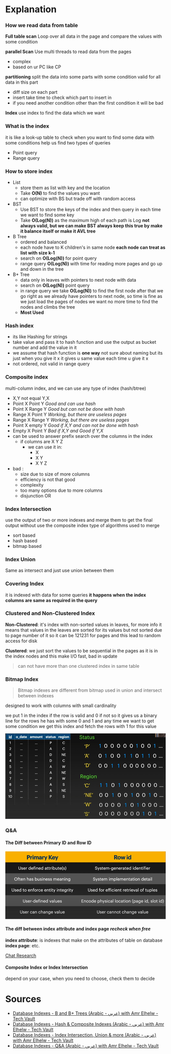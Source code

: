 # Explanation

### How we read data from table

**Full table scan** Loop over all data in the page and compare the values with some condition 

**parallel Scan** Use multi threads to read data from the pages
- complex 
- based on ur PC like CP

**partitioning** split the data into some parts with some condition valid for all data in this part
- diff size on each part
- insert take time to check which part to insert in
- if you need another condition other than the first condition it will be bad 

**Index** use index to find the data which we want

### What is the index
it is like a look-up table to check when you want to find some data with some conditions 
help us find two types of queries
- Point query
- Range query

### How to store index
- List
	- store them as list with key and the location
	- Take **O(N)** to find the values you want 
	- can optimize with BS but trade off with random access
- BST
	- Use BST to store the keys of the index and then query in each time we want to find some key
	- Take **O(Log(N))** as the maximum high of each path is Log **not always valid, but we can make BST always keep this true by make it balance itself or make it AVL tree** 
- B Tree
	- ordered and balanced
	- each node have to K children's in same node **each node can treat as list with size k-1** 
	- search on **O(Log(N))** for point query
	- range query **O(Log(N))** with time for reading more pages and go up and down in the tree
- B+ Tree
	- data only in leaves with pointers to next node with data
	- search on **O(Log(N))** point query
	- in range query we take **O(Log(N))** to find the first node after that we go right as we already have pointers to next node, so time is fine as we just load the pages of nodes we want no more time to find the nodes and climbs the tree
	- **Most Used**
### Hash index
- its like Hashing for strings
- take value and pass it to hash function and use the output as bucket number and add the value in it
- we assume that hash function is **one way** not sure about naming but its just when you give it x it gives u same value each time u give it x
- not ordered, not valid in range query

### Composite index
multi-column index, and we can use any type of index (hash/btree) 
- X,Y not equal Y,X
- Point X Point Y *Good and can use hash* 
- Point X Range Y *Good but can not be done with hash* 
- Range X Point Y *Working, but there are useless pages* 
- Range X Range Y *Working, but there are useless pages*
- Point X empty Y *Good if X,Y and can not be done with hash* 
- Empty X Point Y *Bad if X,Y and Good if Y,X*
- can be used to answer prefix search over the columns in the index 
	- if columns are X Y Z 
		- we can use it in:
			- X
			- X Y
			- X Y Z
- bad :
	- size due to size of more columns 
	- efficiency is not that good
	- complexity 
	- too many options due to more columns 
	- disjunction OR
### Index Intersection
use the output of two or more indexes and merge them to get the final output without use the composite index 
type of algorithms used to merge
- sort based
- hash based
- bitmap based

### Index Union
Same as intersect and just use union between them

### Covering Index 
it is indexed with data for some queries **it happens when the index columns are same as required in the query** 

### Clustered and Non-Clustered Index
**Non-Clustered**: it's index with non-sorted values in leaves, for more info it means that values in the leaves are sorted for its values but not sorted due to page number of it so it can be 121231 for pages and this lead to random access for disk

**Clustered**: we just sort the values to be sequential in the pages as it is in the index nodes and this make I/O fast, bad in update 

> can not have more than one clustered index in same table

### Bitmap Index

> Bitmap indexes are different from bitmap used in union and intersect between indexes 

designed to work with columns with small cardinality 

we put 1 in the index if the row is valid and 0 if not so it gives us a binary line for the rows he has with some 0 and 1 and any time we want to get some condition we get this index and fetch the rows with 1 for this value

![](Pasted%20image%2020250515074029.png)


### Q&A
#### The Diff between Primary ID and Row ID
![](Pasted%20image%2020250515073035.png)

#### The diff between index attribute and index page *recheck when free*
**index attribute**: is indexes that make on the attributes of table on database
**index page**: etc.

[Chat Research](https://chatgpt.com/s/dr_68257b7585e08191b5fe98de1251a54a)

#### Composite Index or Index Intersection
depend on your case, when you need to choose, check them to decide

# Sources

- [Database Indexes - B and B+ Trees (Arabic - عربي) with Amr Elhelw - Tech Vault](https://www.youtube.com/watch?v=1ZhBULsbZGw&list=PLE8kQVoC67PzGwMMsSk3C8MvfAqcYjusF&index=5&pp=iAQB "Database Indexes - B and B+ Trees (Arabic - عربي) with Amr Elhelw - Tech Vault") 
- [Database Indexes - Hash & Composite Indexes (Arabic - عربي) with Amr Elhelw - Tech Vault](https://www.youtube.com/watch?v=ddWoqXw6Qic&list=PLE8kQVoC67PzGwMMsSk3C8MvfAqcYjusF&index=6&pp=iAQB "Database Indexes - Hash & Composite Indexes (Arabic - عربي) with Amr Elhelw - Tech Vault") 
- [Database Indexes - Index Intersection, Union & more (Arabic - عربي) with Amr Elhelw - Tech Vault](https://www.youtube.com/watch?v=KTEViriyc-Q&list=PLE8kQVoC67PzGwMMsSk3C8MvfAqcYjusF&index=7&pp=iAQB "Database Indexes - Index Intersection, Union & more (Arabic - عربي) with Amr Elhelw - Tech Vault") 
- [Database Indexes - Q&A (Arabic - عربي) with Amr Elhelw - Tech Vault](https://www.youtube.com/watch?v=wY_SxRMLTvA&list=PLE8kQVoC67PzGwMMsSk3C8MvfAqcYjusF&index=8&pp=iAQB "Database Indexes - Q&A (Arabic - عربي) with Amr Elhelw - Tech Vault") 
